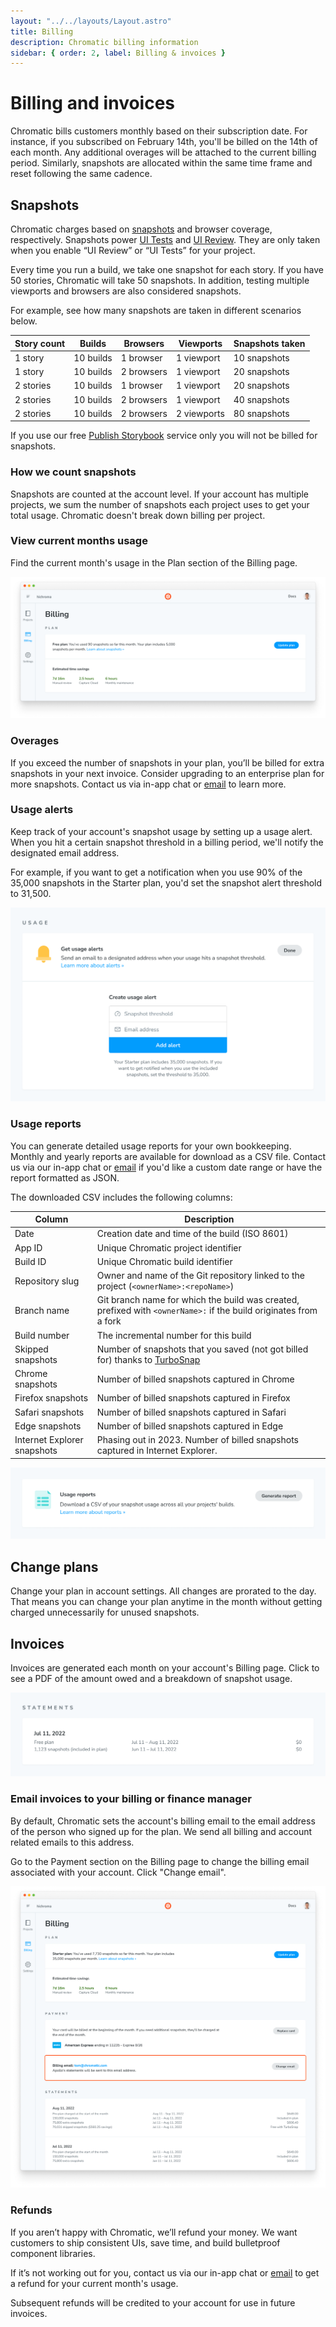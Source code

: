 ```yaml
---
layout: "../../layouts/Layout.astro"
title: Billing
description: Chromatic billing information
sidebar: { order: 2, label: Billing & invoices }
---
```


# Billing and invoices

Chromatic bills customers monthly based on their subscription date. For instance, if you subscribed on February 14th, you'll be billed on the 14th of each month. Any additional overages will be attached to the current billing period. Similarly, snapshots are allocated within the same time frame and reset following the same cadence.

## Snapshots

Chromatic charges based on [snapshots](snapshots) and browser coverage, respectively. Snapshots power [UI Tests](test) and [UI Review](review). They are only taken when you enable “UI Review” or “UI Tests” for your project.

Every time you run a build, we take one snapshot for each story. If you have 50 stories, Chromatic will take 50 snapshots. In addition, testing multiple viewports and browsers are also considered snapshots.

For example, see how many snapshots are taken in different scenarios below.

| Story count | Builds    | Browsers   | Viewports   | Snapshots taken |
| ----------- | --------- | ---------- | ----------- | --------------- |
| 1 story     | 10 builds | 1 browser  | 1 viewport  | 10 snapshots    |
| 1 story     | 10 builds | 2 browsers | 1 viewport  | 20 snapshots    |
| 2 stories   | 10 builds | 1 browser  | 1 viewport  | 20 snapshots    |
| 2 stories   | 10 builds | 2 browsers | 1 viewport  | 40 snapshots    |
| 2 stories   | 10 builds | 2 browsers | 2 viewports | 80 snapshots    |

<div class="aside">

If you use our free [Publish Storybook](setup) service only you will not be billed for snapshots.

</div>

### How we count snapshots

Snapshots are counted at the account level. If your account has multiple projects, we sum the number of snapshots each project uses to get your total usage. Chromatic doesn't break down billing per project.

### View current months usage

Find the current month's usage in the Plan section of the Billing page.

![Chromatic monthly snapshots used](../../images/article-view-snapshots-billing-screen.png)

### Overages

If you exceed the number of snapshots in your plan, you’ll be billed for extra snapshots in your next invoice. Consider upgrading to an enterprise plan for more snapshots. Contact us via in-app chat or <a href="mailto:support@chromatic.com?Subject=Custom%20plan">email</a>
to learn more.

### Usage alerts

Keep track of your account's snapshot usage by setting up a usage alert. When you hit a certain snapshot threshold in a billing period, we'll notify the designated email address.

For example, if you want to get a notification when you use 90% of the 35,000 snapshots in the Starter plan, you'd set the snapshot alert threshold to 31,500.

![Setup usage alerting](../../images/billing-usage-alert.png)

### Usage reports

You can generate detailed usage reports for your own bookkeeping. Monthly and yearly reports are available for download as a CSV file. Contact us via our in-app chat or [email](mailto:support@chromatic.com) if you'd like a custom date range or have the report formatted as JSON.

The downloaded CSV includes the following columns:

| Column                      | Description                                                                                                       |
| --------------------------- | ----------------------------------------------------------------------------------------------------------------- |
| Date                        | Creation date and time of the build (ISO 8601)                                                                    |
| App ID                      | Unique Chromatic project identifier                                                                               |
| Build ID                    | Unique Chromatic build identifier                                                                                 |
| Repository slug             | Owner and name of the Git repository linked to the project (`<ownerName>:<repoName>`)                             |
| Branch name                 | Git branch name for which the build was created, prefixed with `<ownerName>:` if the build originates from a fork |
| Build number                | The incremental number for this build                                                                             |
| Skipped snapshots           | Number of snapshots that you saved (not got billed for) thanks to [TurboSnap](turbosnap)                          |
| Chrome snapshots            | Number of billed snapshots captured in Chrome                                                                     |
| Firefox snapshots           | Number of billed snapshots captured in Firefox                                                                    |
| Safari snapshots            | Number of billed snapshots captured in Safari                                                                     |
| Edge snapshots              | Number of billed snapshots captured in Edge                                                                       |
| Internet Explorer snapshots | Phasing out in 2023. Number of billed snapshots captured in Internet Explorer.                                    |

![Setup usage report](../../images/billing-usage-report.png)

## Change plans

Change your plan in account settings. All changes are prorated to the day. That means you can change your plan anytime in the month without getting charged unnecessarily for unused snapshots.

## Invoices

Invoices are generated each month on your account's Billing page. Click to see a PDF of the amount owed and a breakdown of snapshot usage.

![Chromatic invoice statement](../../images/articles-chromatic-invoice-view-statements.png)

### Email invoices to your billing or finance manager

By default, Chromatic sets the account's billing email to the email address of the person who signed up for the plan. We send all billing and account related emails to this address.

Go to the Payment section on the Billing page to change the billing email associated with your account. Click "Change email".

![Chromatic billing](../../images/articles-chromatic-change-billing-email-billscreen.png)

### Refunds

If you aren’t happy with Chromatic, we’ll refund your money. We want customers to ship consistent UIs, save time, and build bulletproof component libraries.

If it’s not working out for you, contact us via our in-app chat or [email](mailto:support@chromatic.com) to get a refund for your current month's usage.

Subsequent refunds will be credited to your account for use in future invoices.
